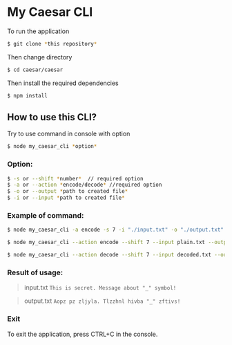 # My Caesar CLI
To run the application
```sh
$ git clone *this repository*
```
Then change directory 
```sh
$ cd caesar/caesar
```
Then install the required dependencies
```sh
$ npm install
```
## How to use this CLI?
Try to use command in console with option
```sh
$ node my_caesar_cli *option*
```
### Option:
```sh
$ -s or --shift *number*  // required option
$ -a or --action *encode/decode* //required option
$ -o or --output *path to created file*
$ -i or --input *path to created file*
```
### Example of command:
```sh
$ node my_caesar_cli -a encode -s 7 -i "./input.txt" -o "./output.txt"
```
```sh
$ node my_caesar_cli --action encode --shift 7 --input plain.txt --output encoded.txt
```
```sh
$ node my_caesar_cli --action decode --shift 7 --input decoded.txt --output plain.txt
```
### Result of usage:
> input.txt
> `This is secret. Message about "_" symbol!`

> output.txt
> `Aopz pz zljyla. Tlzzhnl hivba "_" zftivs!`

### Exit
To exit the application, press CTRL+C  in the console.
